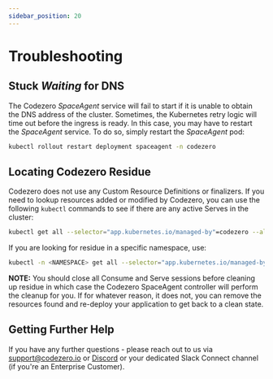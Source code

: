 ```yaml
---
sidebar_position: 20
---
```


# Troubleshooting

## Stuck _Waiting_ for DNS

The Codezero _SpaceAgent_ service will fail to start if it is unable to obtain the DNS address of the cluster. Sometimes, the Kubernetes retry logic will time out before the ingress is ready. In this case, you may have to restart the _SpaceAgent_ service. To do so, simply restart the _SpaceAgent_ pod:

```bash
kubectl rollout restart deployment spaceagent -n codezero
```

## Locating Codezero Residue

Codezero does not use any Custom Resource Definitions or finalizers. If you need to lookup resources added or modified by Codezero, you can use the following `kubectl` commands to see if there are any active Serves in the cluster:

```bash
kubectl get all --selector="app.kubernetes.io/managed-by"=codezero --all-namespaces
```

If you are looking for residue in a specific namespace, use:

```bash
kubectl -n <NAMESPACE> get all --selector="app.kubernetes.io/managed-by"=codezero
```

**NOTE:** You should close all Consume and Serve sessions before cleaning up residue in which case the Codezero SpaceAgent controller will perform the cleanup for you. If for whatever reason, it does not, you can remove the resources found and re-deploy your application to get back to a clean state.

## Getting Further Help

If you have any further questions - please reach out to us via [support@codezero.io](mailto:support@codezero.io) or [Discord](https://discord.gg/wx3JkVjTPy) or your dedicated Slack Connect channel (if you're an Enterprise Customer).
